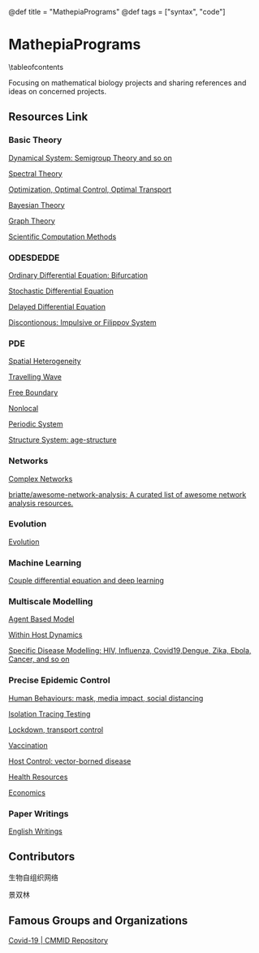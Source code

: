 @def title = "MathepiaPrograms"
@def tags = ["syntax", "code"]


# MathepiaPrograms
\tableofcontents

Focusing on mathematical biology projects and sharing references and ideas on concerned projects.

## Resources Link
### Basic Theory

[Dynamical System: Semigroup Theory and so on](/BasicTheory/Main_dynamic_system/)

[Spectral Theory](/BasicTheory/Main_spectral_theory/)

[Optimization, Optimal Control, Optimal Transport](/BasicTheory/Main_optimal/)

[Bayesian Theory](/BasicTheory/Main_bayesian/)

[Graph Theory](/BasicTheory/Main_graph_theory/)

[Scientific Computation Methods](/BasicTheory/Main_numerical/)

### ODESDEDDE

[Ordinary Differential Equation: Bifurcation](/ODESDEDDE/Main_ode/)

[Stochastic Differential Equation](/ODESDEDDE/Main_sde/)

[Delayed Differential Equation](/ODESDEDDE/Main_dde/)

[Discontionous: Impulsive or Filippov System](/ODESDEDDE/Main_discontinous/)
### PDE

[Spatial Heterogeneity](/PDE/Main_spatial_heterogeneity/)

[Travelling Wave](/PDE/Main_travelling_wave/)

[Free Boundary](/PDE/Main_free_boundary/)

[Nonlocal](/PDE/Main_nonlocal/)

[Periodic System](/PDE/Main_periodic/)

[Structure System: age-structure](/PDE/Main_structure/)

### Networks

[Complex Networks](/ComplexNetworks/Main_Complex_Networks/)

[briatte/awesome-network-analysis: A curated list of awesome network analysis resources.](https://github.com/briatte/awesome-network-analysis)

### Evolution

[Evolution](/Evolution/Main_Evolution/)


### Machine Learning

[Couple differential equation and deep learning](/MachineLearning/Main_differential_equation_ML/)



### Multiscale Modelling

[Agent Based Model](/MultiscaleModelling/Main_agents/)

[Within Host Dynamics](/MultiscaleModelling/Main_withinhost/)

[Specific Disease Modelling: HIV, Influenza, Covid19,Dengue, Zika, Ebola, Cancer, and so on](/MultiscaleModelling/Main_specific_disease/)

### Precise Epidemic Control

[Human Behaviours: mask, media impact, social distancing](/PreciseEpidemicControl/Main_human_behaviours/)

[Isolation Tracing Testing](/PreciseEpidemicControl/Main_isolation_tracing_testing/)

[Lockdown, transport control](/PreciseEpidemicControl/Main_lockdown/)

[Vaccination](/PreciseEpidemicControl/Main_vaccine/)

[Host Control: vector-borned disease](/PreciseEpidemicControl/Main_host_control/)

[Health Resources](/PreciseEpidemicControl/Main_health_resource/)

[Economics](/PreciseEpidemicControl/Main_economics/)


### Paper Writings

[English Writings](/Writings/Main_writings/)

## Contributors

生物自组织网络

景双林

## Famous Groups and Organizations

[Covid-19 | CMMID Repository](https://cmmid.github.io/topics/covid19/)